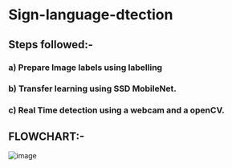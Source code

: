 # Sign-language-dtection
## Steps followed:-

### a) Prepare Image labels using labelling 
### b) Transfer learning using SSD MobileNet.
### c) Real Time detection using a webcam and a openCV.

## FLOWCHART:-
![image](https://github.com/user-attachments/assets/3b9b62b2-bf6c-49bb-8b1d-f6e6312b5197)

